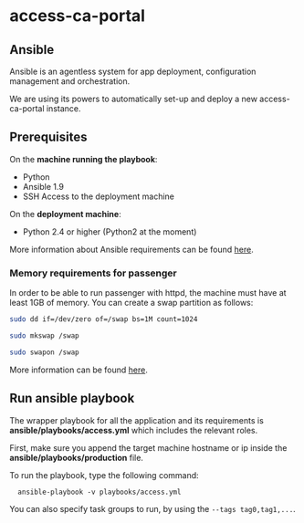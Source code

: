 # access-ca-portal

## Ansible

Ansible is an agentless system for app deployment, configuration management and orchestration.

We are using its powers to automatically set-up and deploy a new access-ca-portal instance.

## Prerequisites

On the **machine running the playbook**:
* Python
* Ansible 1.9
* SSH Access to the deployment machine

On the **deployment machine**:
* Python 2.4 or higher (Python2 at the moment)

More information about Ansible requirements can be found [here](http://docs.ansible.com/ansible/intro_installation.html).

### Memory requirements for passenger

In order to be able to run passenger with httpd, the machine must have at least 1GB of memory.
You can create a swap partition as follows:
```bash
sudo dd if=/dev/zero of=/swap bs=1M count=1024

sudo mkswap /swap

sudo swapon /swap

```

More information can be found [here](https://access.redhat.com/documentation/en-US/Red_Hat_Enterprise_Linux/3/html/System_Administration_Guide/s1-swap-adding.html).

## Run ansible playbook

The wrapper playbook for all the application and its requirements is **ansible/playbooks/access.yml** which includes the relevant roles.

First, make sure you append the target machine hostname or ip inside the **ansible/playbooks/production** file.

To run the playbook, type the following command:
```
  ansible-playbook -v playbooks/access.yml
```

You can also specify task groups to run, by using the `--tags tag0,tag1,...`.
